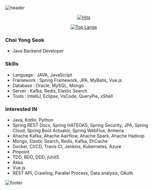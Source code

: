 <!-- github theme -->
  ![header](https://capsule-render.vercel.app/api?type=slice&color=auto&height=300&section=header&text=capsule%20render&fontSize=45)

<!-- Github Profile Readme로 프로필 꾸미기 : https://zzsza.github.io/development/2020/07/10/make-github-profile-readme/ -->


<!-- hits count : https://hits.seeyoufarm.com/ -->
<div align=center>
    
  [![Hits](https://hits.seeyoufarm.com/api/count/incr/badge.svg?url=https%3A%2F%2Fgithub.com%2Fchoi-ys&count_bg=%2379C83D&title_bg=%23555555&icon=&icon_color=%23E7E7E7&title=hits&edge_flat=false)](https://hits.seeyoufarm.com)

</div>


<!-- Committed Top Lang -->
<div align=center>
  
  [![Top Langs](https://github-readme-stats.vercel.app/api/top-langs/?username=choi-ys&layout=compact)](https://github.com/choi-ys?tab=repositories)

</div>



### Choi Yong Seok
 - Java Backend Developer

### Skills
 - Language : JAVA, JavaScript
 - Framework : Spring Framework, JPA, MyBatis, Vue.js
 - Database : Oracle, MySQL, Mongo
 - Server : Kafka, Redis, Elastic Search
 - Tools : IntelliJ, Eclipse, VsCode, QueryPie, xShell
 
### Interested IN
 - Java, Kotlin, Python
 - Spring REST Docs, Spring HATEOAS, Spring Security, JPA, Spring Cloud, Spring Boot Actuator, Spring WebFlux, Armeria
 - Ahache Kafka, Ahache Aairflow, Ahache Spark, Ahache Hadoop
 - Mongo, Elastic Search, Redis, Kafka, EhCache
 - Docker, CI/CD, Travis CI, Jenkins, Kubernetes, Azure
 - Pinpoint
 - TDD, BDD, DDD, jUnit5
 - Akka
 - Vue.js
 - REST API, Crawling, Parallel Process, Data analysis, OAuth

![footer](https://capsule-render.vercel.app/api?section=footer&type=slice)

<!--
**choi-young-seok/choi-young-seok** is a ✨ _special_ ✨ repository because its `README.md` (this file) appears on your GitHub profile.




<div align=center>
  
  [![choi-young-seok's wakatime stats](https://github-readme-stats.vercel.app/api/wakatime?username=choi-young-seok)](https://github.com/choi-young-seok?tab=repositories)
  
</div>


<div align=center>
  
  [![ReadMe Card](https://github-readme-stats.vercel.app/api/pin/?username=choi-young-seok&repo=event)](https://github.com/choi-young-seok/event)

</div>

<div align=center>
  
  [![choi-young-seok's wakatime stats](https://github-readme-stats.vercel.app/api/wakatime?username=choi_ys)](https://wakatime.com/dashboard)
  
</div>



Here are some ideas to get you started:

- 🔭 I’m currently working on ...
- 🌱 I’m currently learning ...
- 👯 I’m looking to collaborate on ...
- 🤔 I’m looking for help with ...
- 💬 Ask me about ...
- 📫 How to reach me: ...
- 😄 Pronouns: ...
- ⚡ Fun fact: ...
-->
